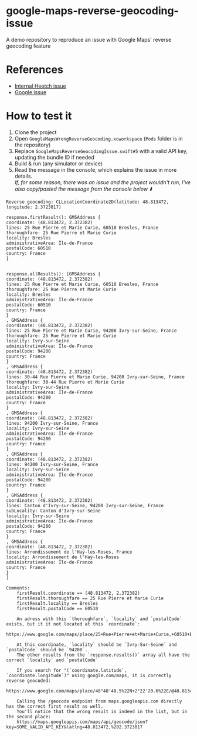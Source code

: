 # google-maps-reverse-geocoding-issue
A demo repository to reproduce an issue with Google Maps' reverse geocoding feature

# References
- [Internal Heetch issue](https://retool.atlassian.net/browse/PGT-2259)
- [Google issue](https://issuetracker.google.com/issues/235850430)

# How to test it
1. Clone the project
2. Open `GoogleMapsWrongReverseGeocoding.xcworkspace` (`Pods` folder is in the repository)
3. Replace `GoogleMapsReverseGeocodingIssue.swift#5` with a valid API key, updating the bundle ID if needed
4. Build & run (any simulator or device)
5. Read the message in the console, which explains the issue in more details.  
_If, for some reason, there was an issue and the project wouldn't run, I've also copy/pasted the message from the console below ⬇️_

```
Reverse geocoding: CLLocationCoordinate2D(latitude: 48.813472, longitude: 2.3723817)

response.firstResult(): GMSAddress {
coordinate: (48.813472, 2.372382)
lines: 25 Rue Pierre et Marie Curie, 60510 Bresles, France
thoroughfare: 25 Rue Pierre et Marie Curie
locality: Bresles
administrativeArea: Île-de-France
postalCode: 60510
country: France
}


response.allResults(): [GMSAddress {
coordinate: (48.813472, 2.372382)
lines: 25 Rue Pierre et Marie Curie, 60510 Bresles, France
thoroughfare: 25 Rue Pierre et Marie Curie
locality: Bresles
administrativeArea: Île-de-France
postalCode: 60510
country: France
}
, GMSAddress {
coordinate: (48.813472, 2.372382)
lines: 25 Rue Pierre et Marie Curie, 94200 Ivry-sur-Seine, France
thoroughfare: 25 Rue Pierre et Marie Curie
locality: Ivry-sur-Seine
administrativeArea: Île-de-France
postalCode: 94200
country: France
}
, GMSAddress {
coordinate: (48.813472, 2.372382)
lines: 30-44 Rue Pierre et Marie Curie, 94200 Ivry-sur-Seine, France
thoroughfare: 30-44 Rue Pierre et Marie Curie
locality: Ivry-sur-Seine
administrativeArea: Île-de-France
postalCode: 94200
country: France
}
, GMSAddress {
coordinate: (48.813472, 2.372382)
lines: 94200 Ivry-sur-Seine, France
locality: Ivry-sur-Seine
administrativeArea: Île-de-France
postalCode: 94200
country: France
}
, GMSAddress {
coordinate: (48.813472, 2.372382)
lines: 94200 Ivry-sur-Seine, France
locality: Ivry-sur-Seine
administrativeArea: Île-de-France
postalCode: 94200
country: France
}
, GMSAddress {
coordinate: (48.813472, 2.372382)
lines: Canton d'Ivry-sur-Seine, 94200 Ivry-sur-Seine, France
subLocality: Canton d'Ivry-sur-Seine
locality: Ivry-sur-Seine
administrativeArea: Île-de-France
postalCode: 94200
country: France
}
, GMSAddress {
coordinate: (48.813472, 2.372382)
lines: Arrondissement de l'Haÿ-les-Roses, France
locality: Arrondissement de l'Haÿ-les-Roses
administrativeArea: Île-de-France
country: France
}
]

Comments:
    firstResult.coordinate == (48.813472, 2.372382)
    firstResult.thoroughfare == 25 Rue Pierre et Marie Curie
    firstResult.locality == Bresles
    firstResult.postalCode == 60510

    An adress with this `thoroughfare`, `locality` and `postalCode` exists, but it it not located at this `coordinate`:
    https://www.google.com/maps/place/25+Rue+Pierre+et+Marie+Curie,+60510+Bresles/@49.4090692,2.2537256,17z/data=!3m1!4b1!4m5!3m4!1s0x47e7ac3e7c237f87:0xa370c2437a99b84f!8m2!3d49.4090657!4d2.2559143

    At this coordinate, `locality` should be `Ivry-Sur-Seine` and `postalCode` should be `94200`.
    The other results from the `response.results()` array all have the correct `locality` and `postalCode`

    If you search for "(`coordinate.latitude`, `coordinate.longitude`)" using google.com/maps, it is correctly reverse geocoded:
    https://www.google.com/maps/place/48°48'48.5%22N+2°22'20.6%22E/@48.8134755,2.370193,17z/data=!3m1!4b1!4m5!3m4!1s0x0:0xca01302227831efc!8m2!3d48.813472!4d2.3723817

    Calling the /geocode endpoint from maps.googleapis.com directly has the correct first result as well.
    You'll notice that the wrong result is indeed in the list, but in the second place:
    https://maps.googleapis.com/maps/api/geocode/json?key=SOME_VALID_API_KEY&latlng=48.813472,%202.3723817
```
